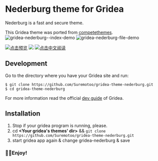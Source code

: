 # Nederburg theme for Gridea

Nederburg is a fast and secure theme.

This Gridea theme was ported from [competethemes](https://www.competethemes.com/tracks/).
![gridea-nederburg--index-demo](https://user-images.githubusercontent.com/26423989/56468065-aa16d200-6459-11e9-8b73-2f554809bded.png)
![gridea-nederburg-file-demo](https://user-images.githubusercontent.com/26423989/56468056-95d2d500-6459-11e9-931a-0fdefa2e2a0b.png)

[![点击预览](https://img.shields.io/badge/Preview-Gridea-red.svg)](https://suremotoo.site/blog/)
<img src="https://img.shields.io/github/downloads/Suremotoo/gridea-nederburg-theme/total.svg?style=flat-square"/>
[![点击中文阅读](https://img.shields.io/badge/language-%E4%B8%AD%E6%96%87%E9%98%85%E8%AF%BB-ff69b4.svg)](https://github.com/Suremotoo/gridea-theme-nederburg/blob/master/README_zh.md)


## Development

Go to the directory where you have your Gridea site and run:
```shell
$ git clone https://github.com/Suremotoo/gridea-theme-nederburg.git
$ cd gridea-theme-nederburg
```
For more information read the official [dev guide](https://gridea.dev/docs/) of Gridea.

## Installation
1. Stop if your gridea program is running, please.
2. cd **<Your gridea's themes' dir>** && ``` git clone https://github.com/Suremotoo/gridea-theme-nederburg.git ``` 
3. start gridea app again & change gridea-nederburg & save

### 🥰🥰Enjoy!
